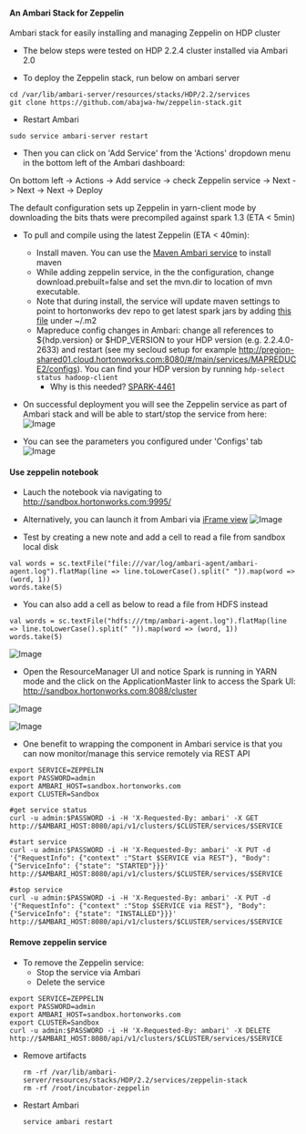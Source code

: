 #### An Ambari Stack for Zeppelin
Ambari stack for easily installing and managing Zeppelin on HDP cluster

- The below steps were tested on HDP 2.2.4 cluster installed via Ambari 2.0

- To deploy the Zeppelin stack, run below on ambari server
```
cd /var/lib/ambari-server/resources/stacks/HDP/2.2/services
git clone https://github.com/abajwa-hw/zeppelin-stack.git   
```

- Restart Ambari
```
sudo service ambari-server restart
```
- Then you can click on 'Add Service' from the 'Actions' dropdown menu in the bottom left of the Ambari dashboard:

On bottom left -> Actions -> Add service -> check Zeppelin service -> Next -> Next -> Next -> Deploy

The default configuration sets up Zeppelin in yarn-client mode by downloading the bits thats were precompiled against spark 1.3 (ETA < 5min)

- To pull and compile using the latest Zeppelin (ETA < 40min):  
  - Install maven. You can use the [Maven Ambari service](https://github.com/randerzander/maven-stack) to install maven
  - While adding zeppelin service, in the the configuration, change download.prebuilt=false and set the mvn.dir to location of mvn executable. 
  - Note that during install, the service will update maven settings to point to hortonworks dev repo to get latest spark jars by adding [this file](https://github.com/abajwa-hw/zeppelin-stack/blob/master/package/files/settings.xml) under ~/.m2
  - Mapreduce config changes in Ambari: change all references to ${hdp.version} or $HDP_VERSION to your HDP version (e.g. 2.2.4.0-2633) and restart (see my secloud setup for example http://pregion-shared01.cloud.hortonworks.com:8080/#/main/services/MAPREDUCE2/configs). You can find your HDP version by running ```hdp-select status hadoop-client```
    - Why is this needed? [SPARK-4461](https://issues.apache.org/jira/browse/SPARK-4461)

- On successful deployment you will see the Zeppelin service as part of Ambari stack and will be able to start/stop the service from here:
![Image](../master/screenshots/1.png?raw=true)

- You can see the parameters you configured under 'Configs' tab
![Image](../master/screenshots/2.png?raw=true)


#### Use zeppelin notebook

- Lauch the notebook via navigating to http://sandbox.hortonworks.com:9995/

- Alternatively, you can launch it from Ambari via [iFrame view](https://github.com/abajwa-hw/iframe-view)
![Image](../master/screenshots/4.png?raw=true)

- Test by creating a new note and add a cell to read a file from sandbox local disk
```
val words = sc.textFile("file:///var/log/ambari-agent/ambari-agent.log").flatMap(line => line.toLowerCase().split(" ")).map(word => (word, 1))
words.take(5)
```

- You can also add a cell as below to read a file from HDFS instead
```
val words = sc.textFile("hdfs:///tmp/ambari-agent.log").flatMap(line => line.toLowerCase().split(" ")).map(word => (word, 1))
words.take(5)
```
![Image](../master/screenshots/3.png?raw=true)

- Open the ResourceManager UI and notice Spark is running in YARN mode and the click on the ApplicationMaster link to access the Spark UI:
http://sandbox.hortonworks.com:8088/cluster

![Image](../master/screenshots/RM-UI.png?raw=true)


![Image](../master/screenshots/spark-UI.png?raw=true)


- One benefit to wrapping the component in Ambari service is that you can now monitor/manage this service remotely via REST API
```
export SERVICE=ZEPPELIN
export PASSWORD=admin
export AMBARI_HOST=sandbox.hortonworks.com
export CLUSTER=Sandbox

#get service status
curl -u admin:$PASSWORD -i -H 'X-Requested-By: ambari' -X GET http://$AMBARI_HOST:8080/api/v1/clusters/$CLUSTER/services/$SERVICE

#start service
curl -u admin:$PASSWORD -i -H 'X-Requested-By: ambari' -X PUT -d '{"RequestInfo": {"context" :"Start $SERVICE via REST"}, "Body": {"ServiceInfo": {"state": "STARTED"}}}' http://$AMBARI_HOST:8080/api/v1/clusters/$CLUSTER/services/$SERVICE

#stop service
curl -u admin:$PASSWORD -i -H 'X-Requested-By: ambari' -X PUT -d '{"RequestInfo": {"context" :"Stop $SERVICE via REST"}, "Body": {"ServiceInfo": {"state": "INSTALLED"}}}' http://$AMBARI_HOST:8080/api/v1/clusters/$CLUSTER/services/$SERVICE
```
#### Remove zeppelin service

- To remove the Zeppelin service: 
  - Stop the service via Ambari
  - Delete the service
  
```
export SERVICE=ZEPPELIN
export PASSWORD=admin
export AMBARI_HOST=sandbox.hortonworks.com
export CLUSTER=Sandbox    
curl -u admin:$PASSWORD -i -H 'X-Requested-By: ambari' -X DELETE http://$AMBARI_HOST:8080/api/v1/clusters/$CLUSTER/services/$SERVICE
```
  - Remove artifacts 
  
    ```
    rm -rf /var/lib/ambari-server/resources/stacks/HDP/2.2/services/zeppelin-stack
    rm -rf /root/incubator-zeppelin
    ```
  - Restart Ambari
    ```
    service ambari restart
    ```